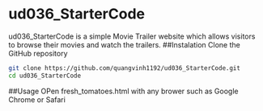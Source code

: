 # ud036_StarterCode
ud036_StarterCode is a simple Movie Trailer website which allows visitors to browse their movies and watch the trailers.
##Instalation
Clone the GitHub repository
```bash
git clone https://github.com/quangvinh1192/ud036_StarterCode.git
cd ud036_StarterCode
``` 
##Usage
OPen fresh_tomatoes.html with any brower such as Google Chrome or Safari

